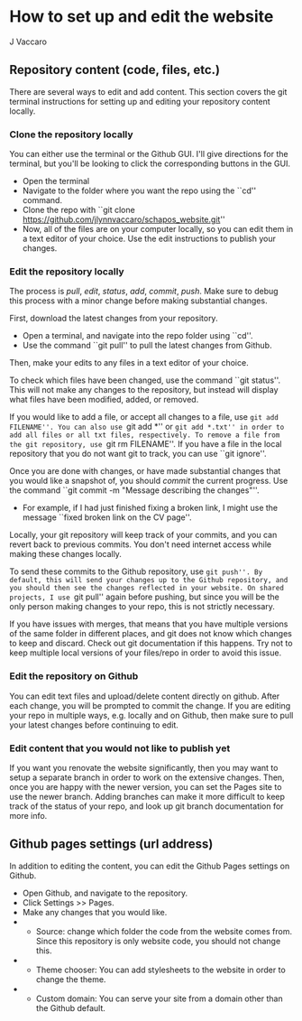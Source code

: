 # How to set up and edit the website
J Vaccaro

## Repository content (code, files, etc.)

There are several ways to edit and add content. This section covers the git terminal instructions for setting up and editing your repository content locally.

### Clone the repository locally

You can either use the terminal or the Github GUI. I'll give directions for the terminal, but you'll be looking to click the corresponding buttons in the GUI.

* Open the terminal
* Navigate to the folder where you want the repo using the ``cd'' command.
* Clone the repo with ``git clone https://github.com/jlynnvaccaro/schapos_website.git''
* Now, all of the files are on your computer locally, so you can edit them in a text editor of your choice. Use the edit instructions to publish your changes.

### Edit the repository locally

The process is *pull*, *edit*, *status*, *add*, *commit*, *push*. Make sure to debug this process with a minor change before making substantial changes.

First, download the latest changes from your repository. 
* Open a terminal, and navigate into the repo folder using ``cd''.
* Use the command ``git pull'' to pull the latest changes from Github.

Then, make your edits to any files in a text editor of your choice.

To check which files have been changed, use the command ``git status''. This will not make any changes to the repository, but instead will display what files have been modified, added, or removed.

If you would like to add a file, or accept all changes to a file, use ``git add FILENAME''. You can also use ``git add *'' or ``git add *.txt'' in order to add all files or all txt files, respectively. To remove a file from the git repository, use ``git rm FILENAME''. If you have a file in the local repository that you do not want git to track, you can use ``git ignore''.

Once you are done with changes, or have made substantial changes that you would like a snapshot of, you should *commit* the current progress. Use the command ``git commit -m "Message describing the changes"''.
* For example, if I had just finished fixing a broken link, I might use the message ``fixed broken link on the CV page''.

Locally, your git repository will keep track of your commits, and you can revert back to previous commits. You don't need internet access while making these changes locally. 

To send these commits to the Github repository, use ``git push''. By default, this will send your changes up to the Github repository, and you should then see the changes reflected in your website. On shared projects, I use ``git pull'' again before pushing, but since you will be the only person making changes to your repo, this is not strictly necessary.

If you have issues with merges, that means that you have multiple versions of the same folder in different places, and git does not know which changes to keep and discard. Check out git documentation if this happens. Try not to keep multiple local versions of your files/repo in order to avoid this issue.

### Edit the repository on Github

You can edit text files and upload/delete content directly on github. After each change, you will be prompted to commit the change. If you are editing your repo in multiple ways, e.g. locally and on Github, then make sure to pull your latest changes before continuing to edit.

### Edit content that you would not like to publish yet

If you want you renovate the website significantly, then you may want to setup a separate branch in order to work on the extensive changes. Then, once you are happy with the newer version, you can set the Pages site to use the newer branch. Adding branches can make it more difficult to keep track of the status of your repo, and look up git branch documentation for more info.

## Github pages settings (url address)

In addition to editing the content, you can edit the Github Pages settings on Github. 

* Open Github, and navigate to the repository.
* Click Settings >> Pages.
* Make any changes that you would like.
* * Source: change which folder the code from the website comes from. Since this repository is only website code, you should not change this.
* * Theme chooser: You can add stylesheets to the website in order to change the theme.
* * Custom domain: You can serve your site from a domain other than the Github default.